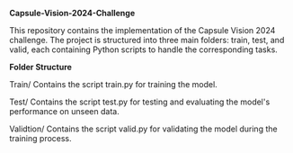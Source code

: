 **Capsule-Vision-2024-Challenge**

This repository contains the implementation of the Capsule Vision 2024 challenge. The project is structured into three main folders: train, test, and valid, each containing Python scripts to handle the corresponding tasks.

**Folder Structure**

Train/
Contains the script train.py for training the model.

Test/
Contains the script test.py for testing and evaluating the model's performance on unseen data.

Validtion/
Contains the script valid.py for validating the model during the training process.
